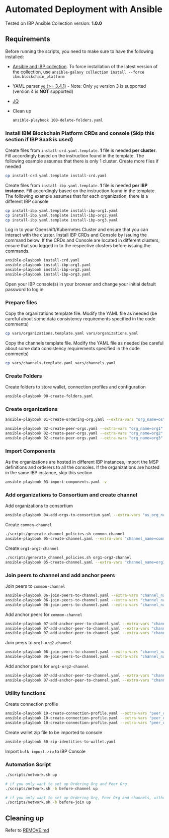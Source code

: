 # Automated Deployment with Ansible

Tested on IBP Ansible Collection version: **1.0.0**

## Requirements

Before running the scripts, you need to make sure to have the following installed:

- [Ansible and IBP collection](https://ibm-blockchain.github.io/ansible-collection/installation.html#requirements). To force installation of the latest version of the collection, use `ansible-galaxy collection install --force ibm.blockchain_platform`

- YAML parser [`yq` (>= 3.4.1)](https://mikefarah.gitbook.io/yq/) - Note: Only `yq` version 3 is supported (version 4 is **NOT** supported)

- [JQ](https://stedolan.github.io/jq/download/)

- Clean up
  
  ```sh
  ansible-playbook 100-delete-folders.yaml
  ```

### Install IBM Blockchain Platform CRDs and console (Skip this section if IBP SaaS is used)

Create files from `install-crd.yaml.template`. **1** file is needed **per cluster**. Fill accordingly based on the instruction found in the template. The following example assumes that there is only 1 cluster. Create more files if needed

```sh
cp install-crd.yaml.template install-crd.yaml
```

Create files from `install-ibp.yaml.template`. **1** file is needed **per IBP instance**. Fill accordingly based on the instruction found in the template. The following example assumes that for each organization, there is a different IBP console

```sh
cp install-ibp.yaml.template install-ibp-org1.yaml
cp install-ibp.yaml.template install-ibp-org2.yaml
cp install-ibp.yaml.template install-ibp-org3.yaml
```

Log in to your Openshift/Kubernetes Cluster and ensure that you can interact with the cluster. Install IBP CRDs and Console by issuing the command below. If the CRDs and Console are located in different clusters, ensure that you logged in to the respective clusters before issuing the commands.

```sh
ansible-playbook install-crd.yaml
ansible-playbook install-ibp-org1.yaml
ansible-playbook install-ibp-org2.yaml
ansible-playbook install-ibp-org3.yaml
```

Open your IBP console(s) in your browser and change your initial default password to log in.

### Prepare files

Copy the organizations template file. Modify the YAML file as needed (be careful about some data consistency requirements specified in the code comments)

```sh
cp vars/organizations.template.yaml vars/organizations.yaml
```

Copy the channels template file. Modify the YAML file as needed (be careful about some data consistency requirements specified in the code comments)

```sh
cp vars/channels.template.yaml vars/channels.yaml
```

### Create Folders

Create folders to store wallet, connection profiles and configuration

```sh
ansible-playbook 00-create-folders.yaml
```

### Create organizations

```sh
ansible-playbook 01-create-ordering-org.yaml --extra-vars "org_name=os" -v

ansible-playbook 02-create-peer-orgs.yaml --extra-vars "org_name=org1" -v
ansible-playbook 02-create-peer-orgs.yaml --extra-vars "org_name=org2" -v
ansible-playbook 02-create-peer-orgs.yaml --extra-vars "org_name=org3" -v
```

### Import Components

As the organizations are hosted in different IBP instances, import the MSP definitions and orderers to all the consoles. If the organizations are hosted in the same IBP instance, skip this section

```sh
ansible-playbook 03-import-components.yaml -v
```

### Add organizations to Consortium and create channel

Add organizations to consortium

```sh
ansible-playbook 04-add-orgs-to-consortium.yaml --extra-vars "os_org_name=os" -v
```

Create `common-channel`

```sh
./scripts/generate_channel_policies.sh common-channel
ansible-playbook 05-create-channel.yaml --extra-vars "channel_name=common-channel os_org_name=os creator_org_name=org1" -v
```

Create `org1-org2-channel`

```sh
./scripts/generate_channel_policies.sh org1-org2-channel
ansible-playbook 05-create-channel.yaml --extra-vars "channel_name=org1-org2-channel os_org_name=os creator_org_name=org1" -v
```

### Join peers to channel and add anchor peers

Join peers to `common-channel`

```sh
ansible-playbook 06-join-peers-to-channel.yaml --extra-vars "channel_name=common-channel os_org_name=os peer_org_name=org1" -v
ansible-playbook 06-join-peers-to-channel.yaml --extra-vars "channel_name=common-channel os_org_name=os peer_org_name=org2" -v
ansible-playbook 06-join-peers-to-channel.yaml --extra-vars "channel_name=common-channel os_org_name=os peer_org_name=org3" -v
```

Add anchor peers for `common-channel`

```sh
ansible-playbook 07-add-anchor-peer-to-channel.yaml --extra-vars "channel_name=common-channel os_org_name=os peer_org_name=org1" -v
ansible-playbook 07-add-anchor-peer-to-channel.yaml --extra-vars "channel_name=common-channel os_org_name=os peer_org_name=org2" -v
ansible-playbook 07-add-anchor-peer-to-channel.yaml --extra-vars "channel_name=common-channel os_org_name=os peer_org_name=org3" -v
```

Join peers to `org1-org2-channel`

```sh
ansible-playbook 06-join-peers-to-channel.yaml --extra-vars "channel_name=org1-org2-channel os_org_name=os peer_org_name=org1" -v
ansible-playbook 06-join-peers-to-channel.yaml --extra-vars "channel_name=org1-org2-channel os_org_name=os peer_org_name=org2" -v
```

Add anchor peers for `org1-org2-channel`

```sh
ansible-playbook 07-add-anchor-peer-to-channel.yaml --extra-vars "channel_name=org1-org2-channel os_org_name=os peer_org_name=org1" -v
ansible-playbook 07-add-anchor-peer-to-channel.yaml --extra-vars "channel_name=org1-org2-channel os_org_name=os peer_org_name=org2" -v
```

### Utility functions

Create connection profile

```sh
ansible-playbook 10-create-connection-profile.yaml --extra-vars "peer_org_name=org1"
ansible-playbook 10-create-connection-profile.yaml --extra-vars "peer_org_name=org2"
ansible-playbook 10-create-connection-profile.yaml --extra-vars "peer_org_name=org3"
```

Create wallet zip file to be imported to console

```sh
ansible-playbook 50-zip-identities-to-wallet.yaml
```

Import `bulk-import.zip` to IBP Console

### Automation Script

```sh
./scripts/network.sh up

# if you only want to set up Ordering Org and Peer Org
./scripts/network.sh -b before-channel up

# if you only want to set up Ordering Org, Peer Org and channels, without joining any peers
./scripts/network.sh -b before-join up
```

## Cleaning up

Refer to [REMOVE.md](./REMOVE.md)
